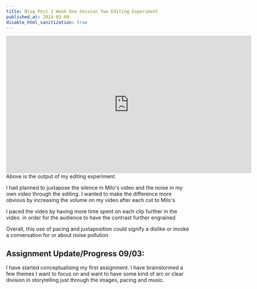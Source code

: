 ```yaml
---
title: Blog Post 2 Week One Session Two Editing Experiment
published_at: 2024-03-09
disable_html_sanitization: true
---
```

<iframe width="670" height="377" src="https://www.youtube.com/embed/nZCIIaQbVTo" title="DMS1 30s Clips Output" frameborder="0" allow="accelerometer; autoplay; clipboard-write; encrypted-media; gyroscope; picture-in-picture; web-share" allowfullscreen></iframe>
Above is the output of my editing experiment.

I had planned to juxtapose the silence in Milo's video and the noise in my own video through the editing.
I wanted to make the difference more obvious by increasing the volume on my video after each cut to Milo's

I paced the video by having more time spent on each clip further in the video. in order for the audience to have the contrast further engrained

Overall, this use of pacing and juxtaposition could signify a dislike or invoke a conversation for or about noise pollution



## Assignment Update/Progress 09/03:
I have started conceptualising my first assignment. I have brainstormed a few themes I want to focus on and want to have some kind of arc or clear division in storytelling just through the images, pacing and music.  


